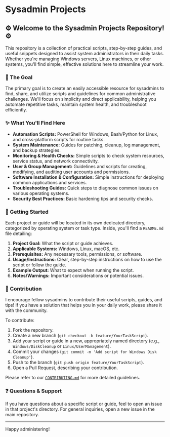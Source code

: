 # Sysadmin Projects

## ⚙️ Welcome to the Sysadmin Projects Repository! ⚙️

This repository is a collection of practical scripts, step-by-step guides, and useful snippets designed to assist system administrators in their daily tasks. Whether you're managing Windows servers, Linux machines, or other systems, you'll find simple, effective solutions here to streamline your work.

### 🎯 The Goal

The primary goal is to create an easily accessible resource for sysadmins to find, share, and utilize scripts and guidelines for common administrative challenges. We'll focus on simplicity and direct applicability, helping you automate repetitive tasks, maintain system health, and troubleshoot efficiently.

### ✨ What You'll Find Here

*   **Automation Scripts:** PowerShell for Windows, Bash/Python for Linux, and cross-platform scripts for routine tasks.
*   **System Maintenance:** Guides for patching, cleanup, log management, and backup strategies.
*   **Monitoring & Health Checks:** Simple scripts to check system resources, service status, and network connectivity.
*   **User & Group Management:** Guidelines and scripts for creating, modifying, and auditing user accounts and permissions.
*   **Software Installation & Configuration:** Simple instructions for deploying common applications and services.
*   **Troubleshooting Guides:** Quick steps to diagnose common issues on various operating systems.
*   **Security Best Practices:** Basic hardening tips and security checks.

### 🚀 Getting Started

Each project or guide will be located in its own dedicated directory, categorized by operating system or task type. Inside, you'll find a `README.md` file detailing:

1.  **Project Goal:** What the script or guide achieves.
2.  **Applicable Systems:** Windows, Linux, macOS, etc.
3.  **Prerequisites:** Any necessary tools, permissions, or software.
4.  **Usage/Instructions:** Clear, step-by-step instructions on how to use the script or follow the guide.
5.  **Example Output:** What to expect when running the script.
6.  **Notes/Warnings:** Important considerations or potential issues.

### 🤝 Contribution

I encourage fellow sysadmins to contribute their useful scripts, guides, and tips! If you have a solution that helps you in your daily work, please share it with the community.

To contribute:

1.  Fork the repository.
2.  Create a new branch (`git checkout -b feature/YourTaskScript`).
3.  Add your script or guide in a new, appropriately named directory (e.g., `Windows/DiskCleanup` or `Linux/UserManagement`).
4.  Commit your changes (`git commit -m 'Add script for Windows Disk Cleanup'`).
5.  Push to the branch (`git push origin feature/YourTaskScript`).
6.  Open a Pull Request, describing your contribution.

Please refer to our [`CONTRIBUTING.md`](https://github.com/mwiti-m1k3/Sysadmin_Projects/blob/main/CONTRIBUTING.md) for more detailed guidelines.

### ❓ Questions & Support

If you have questions about a specific script or guide, feel to open an issue in that project's directory. For general inquiries, open a new issue in the main repository.

---

Happy administering!
